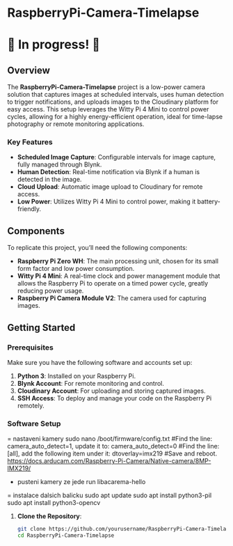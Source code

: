 # RaspberryPi-Camera-Timelapse

# 🚧 In progress! 🚧

## Overview

The **RaspberryPi-Camera-Timelapse** project is a low-power camera solution that captures images at scheduled intervals, uses human detection to trigger notifications, and uploads images to the Cloudinary platform for easy access. This setup leverages the Witty Pi 4 Mini to control power cycles, allowing for a highly energy-efficient operation, ideal for time-lapse photography or remote monitoring applications. 

### Key Features
- **Scheduled Image Capture**: Configurable intervals for image capture, fully managed through Blynk.
- **Human Detection**: Real-time notification via Blynk if a human is detected in the image.
- **Cloud Upload**: Automatic image upload to Cloudinary for remote access.
- **Low Power**: Utilizes Witty Pi 4 Mini to control power, making it battery-friendly.

## Components

To replicate this project, you’ll need the following components:

- **Raspberry Pi Zero WH**: The main processing unit, chosen for its small form factor and low power consumption.
- **Witty Pi 4 Mini**: A real-time clock and power management module that allows the Raspberry Pi to operate on a timed power cycle, greatly reducing power usage.
- **Raspberry Pi Camera Module V2**: The camera used for capturing images.

## Getting Started

### Prerequisites
Make sure you have the following software and accounts set up:
1. **Python 3**: Installed on your Raspberry Pi.
2. **Blynk Account**: For remote monitoring and control.
3. **Cloudinary Account**: For uploading and storing captured images.
4. **SSH Access**: To deploy and manage your code on the Raspberry Pi remotely.

### Software Setup
= nastaveni kamery
sudo nano /boot/firmware/config.txt 
#Find the line: camera_auto_detect=1, update it to:
camera_auto_detect=0
#Find the line: [all], add the following item under it:
dtoverlay=imx219
#Save and reboot.
https://docs.arducam.com/Raspberry-Pi-Camera/Native-camera/8MP-IMX219/

- pusteni kamery ze jede
run libacarema-hello

= instalace dalsich balicku
sudo apt update
sudo apt install python3-pil
sudo apt install python3-opencv


1. **Clone the Repository**:
   ```bash
   git clone https://github.com/yourusername/RaspberryPi-Camera-Timelapse.git
   cd RaspberryPi-Camera-Timelapse
